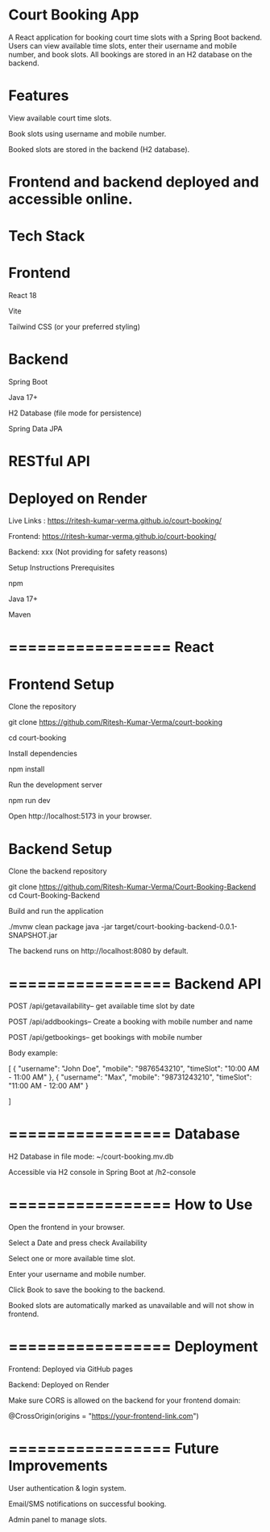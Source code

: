 Court Booking App
=================
A React application for booking court time slots with a Spring Boot backend. Users can view available time slots, enter their username and mobile number, and book slots. All bookings are stored in an H2 database on the backend.

Features
=================
View available court time slots.

Book slots using username and mobile number.

Booked slots are stored in the backend (H2 database).

Frontend and backend deployed and accessible online.
=================
Tech Stack
=================
Frontend
=================
React 18

Vite

Tailwind CSS (or your preferred styling)

Backend
=================

Spring Boot

Java 17+

H2 Database (file mode for persistence)

Spring Data JPA

RESTful API
=================
Deployed on Render
=================
Live Links : https://ritesh-kumar-verma.github.io/court-booking/

Frontend: https://ritesh-kumar-verma.github.io/court-booking/

Backend: xxx (Not providing for safety reasons)

Setup Instructions
Prerequisites

npm 

Java 17+

Maven

=================
React
=================

Frontend Setup
=================
Clone the repository

git clone https://github.com/Ritesh-Kumar-Verma/court-booking

cd court-booking


Install dependencies

npm install



Run the development server

npm run dev



Open http://localhost:5173
 in your browser.


Backend Setup
=================
Clone the backend repository

git clone https://github.com/Ritesh-Kumar-Verma/Court-Booking-Backend
cd Court-Booking-Backend


Build and run the application

./mvnw clean package
java -jar target/court-booking-backend-0.0.1-SNAPSHOT.jar


The backend runs on http://localhost:8080
 by default.

=================
Backend API
=================

POST /api/getavailability– get available time slot by date

POST /api/addbookings– Create a booking with mobile number and name

POST /api/getbookings– get bookings with mobile number


Body example:

[
{
  "username": "John Doe",
  "mobile": "9876543210",
  "timeSlot": "10:00 AM - 11:00 AM"
},
{
  "username": "Max",
  "mobile": "98731243210",
  "timeSlot": "11:00 AM - 12:00 AM"
}

]



=================
Database
=================
H2 Database in file mode: ~/court-booking.mv.db

Accessible via H2 console in Spring Boot at /h2-console

=================
How to Use
=================
Open the frontend in your browser.

Select a Date and press check Availability

Select one or more available time slot.

Enter your username and mobile number.

Click Book to save the booking to the backend.

Booked slots are automatically marked as unavailable and will not show in frontend.

=================
Deployment
=================
Frontend: Deployed via GitHub pages

Backend: Deployed on Render 

Make sure CORS is allowed on the backend for your frontend domain:

@CrossOrigin(origins = "https://your-frontend-link.com")

=================
Future Improvements
=================
User authentication & login system.

Email/SMS notifications on successful booking.

Admin panel to manage slots.
